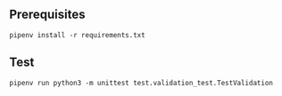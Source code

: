 ## Prerequisites

`pipenv install -r requirements.txt`


## Test

`pipenv run python3 -m unittest test.validation_test.TestValidation`